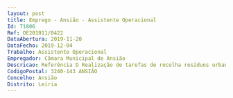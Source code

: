 ```yaml
--- 
layout: post
title: Emprego - Ansião - Assistente Operacional
Id: 71806
Ref: OE201911/0422
DataAbertura: 2019-11-20
DataFecho: 2019-12-04
Trabalho: Assistente Operacional
Empregador: Câmara Municipal de Ansião
Descricao: Referência D Realização de tarefas de recolha resíduos urbanos e materiais recicláveis e colocá los em caixotes do lixo e veículos de recolha  Montar em veículos de recolha de resíduos urbanos ou de materiais recicláveis  Levantar caixotes do lixo e despejá los nos veículos de recolha de resíduos urbanos  Descarregar veículos de recolha de resíduos urbanos e de materiais recicláveis  limpeza e lavagem de contentores e veículos de recolha RSU  cumprir normas de higiene, saúde e segurança no trabalho.
CodigoPostal: 3240-143 ANSIÃO
Concelho: Ansião
Distrito: Leiria
--- 
```

